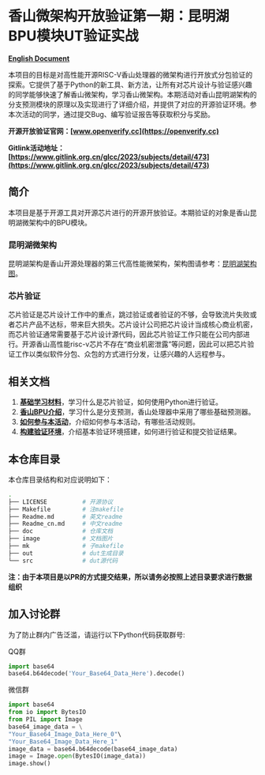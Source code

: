 # 香山微架构开放验证第一期：昆明湖BPU模块UT验证实战

**[English Document](/Readme.md)**


本项目的目标是对高性能开源RISC-V香山处理器的微架构进行开放式分包验证的探索。它提供了基于Python的新工具、新方法，让所有对芯片设计与验证感兴趣的同学能够快速了解香山微架构，学习香山微架构。本期活动对香山昆明湖架构的分支预测模块的原理以及实现进行了详细介绍，并提供了对应的开源验证环境。参本次活动的同学，通过提交Bug、编写验证报告等获取积分与奖励。


**开源开放验证官网：[www.openverify.cc](https://openverify.cc)**

**Gitlink活动地址：[https://www.gitlink.org.cn/glcc/2023/subjects/detail/473](https://www.gitlink.org.cn/glcc/2023/subjects/detail/473)**


## 简介

本项目是基于开源工具对开源芯片进行的开源开放验证。本期验证的对象是香山昆明湖微架构中的BPU模块。

### 昆明湖微架构

昆明湖架构是香山开源处理器的第三代高性能微架构，架构图请参考：[昆明湖架构图](https://github.com/OpenXiangShan/XiangShan/raw/kunminghu/images/xs-arch-nanhu.svg)。

### 芯片验证

芯片验证是芯片设计工作中的重点，跳过验证或者验证的不够，会导致流片失败或者芯片产品不达标，带来巨大损失。芯片设计公司把芯片设计当成核心商业机密，而芯片验证通常需要基于芯片设计源代码，因此芯片验证工作只能在公司内部进行。开源香山高性能risc-v芯片不存在“商业机密泄露”等问题，因此可以把芯片验证工作以类似软件分包、众包的方式进行分发，让感兴趣的人远程参与。

## 相关文档

1. **[基础学习材料](https://open-verify.cc/mlvp/docs/)**，学习什么是芯片验证，如何使用Python进行验证。
1. **[香山BPU介绍](https://open-verify.cc/xs-bpu/docs/)**，学习什么是分支预测，香山处理器中采用了哪些基础预测器。
1. **[如何参与本活动](/doc/join_cn.md)**，介绍如何参与本活动，有哪些活动规则。
1. **[构建验证环境](/doc/env_cn.md)**，介绍基本验证环境搭建，如何进行验证和提交验证结果。


## 本仓库目录

本仓库目录结构和对应说明如下：

```bash
.
├── LICENSE          # 开源协议
├── Makefile         # 注makefile
├── Readme.md        # 英文readme
├── Readme_cn.md     # 中文readme
├── doc              # 仓库文档
├── image            # 文档图片
├── mk               # 子makefile
├── out              # dut生成目录
└── src              # dut源代码
```

**注：由于本项目是以PR的方式提交结果，所以请务必按照上述目录要求进行数据组织**


## 加入讨论群

为了防止群内广告泛滥，请运行以下Python代码获取群号:

QQ群
```python
import base64
base64.b64decode('Your_Base64_Data_Here').decode()
```

微信群
```python
import base64
from io import BytesIO
from PIL import Image
base64_image_data = \
"Your_Base64_Image_Data_Here_0"\
"Your_Base64_Image_Data_Here_1"
image_data = base64.b64decode(base64_image_data)
image = Image.open(BytesIO(image_data))
image.show()
```
